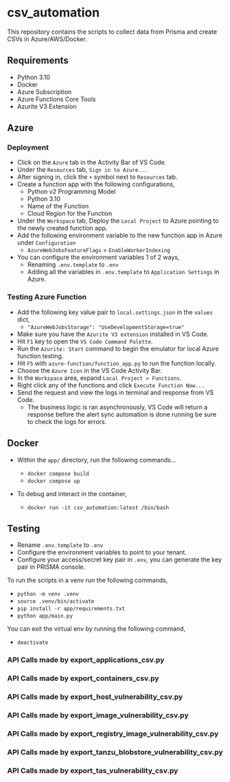 # csv_automation

This repository contains the scripts to collect data from Prisma and create CSVs in Azure/AWS/Docker.

## Requirements

* Python 3.10
* Docker
* Azure Subscription
* Azure Functions Core Tools
* Azurite V3 Extension

## Azure

### Deployment

* Click on the `Azure` tab in the Activity Bar of VS Code.
* Under the `Resources` tab, `Sign in to Azure...`
* After signing in, click the `+` symbol next to `Resources` tab.
* Create a function app with the following configurations,
  * Python v2 Programming Model
  * Python 3.10
  * Name of the Function
  * Cloud Region for the Function
* Under the `Workspace` tab, Deploy the `Local Project` to Azure pointing to the newly created function app.
* Add the following environment variable to the new function app in Azure under `Configuration`
  * `AzureWebJobsFeatureFlags` = `EnableWorkerIndexing` 
* You can configure the environment variables 1 of 2 ways,
  * Renaming `.env.template` to `.env`
  * Adding all the variables in `.env.template` to `Application Settings` in Azure.


### Testing Azure Function

* Add the following key value pair to `local.settings.json` in the `values` dict,
  * `"AzureWebJobsStorage": "UseDevelopmentStorage=true"`
* Make sure you have the `Azurite V3 extension` installed in VS Code.
* Hit `F1` key to open the `VS Code Command Palette`.
* Run the `Azurite: Start` command to begin the emulator for local Azure function testing.
* Hit `F5` with `azure-function/function_app.py` to run the function locally.
* Choose the `Azure Icon` in the VS Code Activity Bar.
* In the `Workspace` area, expand `Local Project > Functions`.
* Right click any of the functions and click `Execute Function Now...`
* Send the request and view the logs in terminal and response from VS Code.
  * The business logic is ran asynchronously, VS Code will return a response before the alert sync automation is done running be sure to check the logs for errors.


## Docker

* Within the `app/` directory, run the following commands...
  * `docker compose build`
  * `docker compose up`

* To debug and interact in the container,
  * `docker run -it csv_automation:latest /bin/bash`

## Testing

* Rename `.env.template` to `.env`
* Configure the environment variables to point to your tenant.
* Configure your access/secret key pair in `.env`, you can generate the key pair in PRISMA console.

To run the scripts in a venv run the following commands,

* `python -m venv .venv`
* `source .venv/bin/activate`
* `pip install -r app/requirements.txt`
* `python app/main.py`

You can exit the virtual env by running the following command,

* `deactivate`

### API Calls made by export_applications_csv.py
### API Calls made by export_containers_csv.py
### API Calls made by export_host_vulnerability_csv.py
### API Calls made by export_image_vulnerability_csv.py
### API Calls made by export_registry_image_vulnerability_csv.py
### API Calls made by export_tanzu_blobstore_vulnerability_csv.py
### API Calls made by export_tas_vulnerability_csv.py
